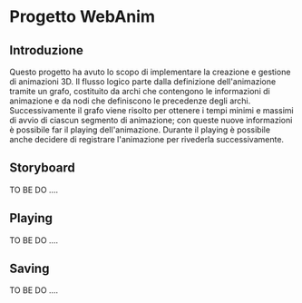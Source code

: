 # Progetto WebAnim

## Introduzione

Questo progetto ha avuto lo scopo di implementare la creazione e gestione di
animazioni 3D. Il flusso logico parte dalla definizione dell'animazione tramite
un grafo, costituito da archi che contengono le informazioni di animazione e da
nodi che definiscono le precedenze degli archi. Successivamente il grafo viene
risolto per ottenere i tempi minimi e massimi di avvio di ciascun segmento di
animazione; con queste nuove informazioni è possibile far il playing dell'animazione.
Durante il playing è possibile anche decidere di registrare l'animazione per
rivederla successivamente.

## Storyboard

TO BE DO ....

## Playing

TO BE DO ....

## Saving

TO BE DO ....
